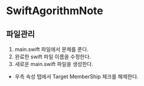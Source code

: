 # SwiftAgorithmNote

## 파일관리 

1. main.swift 파일에서 문제를 푼다.
2. 완료한 swift 파일 이름을 수정한다.
3. 새로운 main.swift 파일을 생성한다. 

- 우측 속성 탭에서 Target MemberShip 체크를 해제한다.
